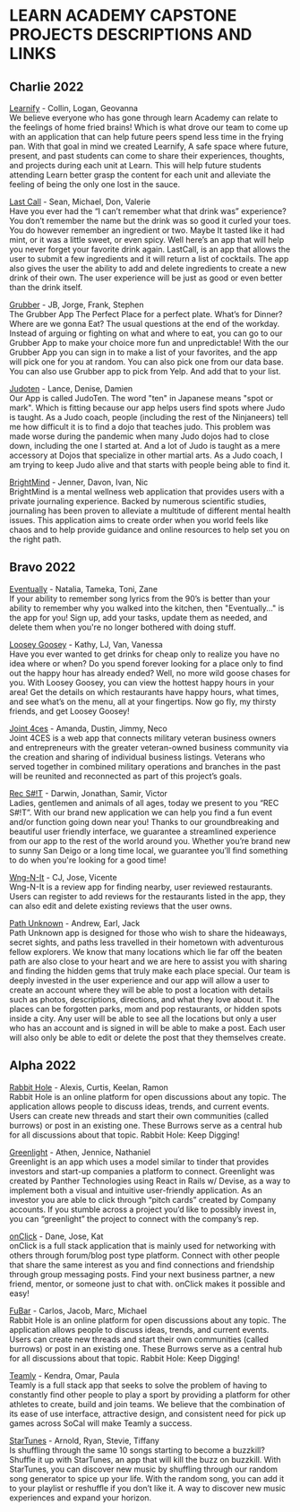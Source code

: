 # LEARN ACADEMY CAPSTONE PROJECTS DESCRIPTIONS AND LINKS

## Charlie 2022
[Learnify](https://learnify-capstone.herokuapp.com/) - Collin, Logan, Geovanna  
We believe everyone who has gone through learn Academy can relate to the feelings of home fried brains! Which is what drove our team to come up with an application that can help future peers spend less time in the frying pan. With that goal in mind we created Learnify, A safe space where future, present, and past students can come to share their experiences, thoughts, and projects during each unit at Learn. This will help future students attending Learn better grasp the content for each unit and alleviate the feeling of being the only one lost in the sauce.


[Last Call](https://sleepy-dusk-25015.herokuapp.com/) - Sean, Michael, Don, Valerie  
Have you ever had the “I can’t remember what that drink was” experience? You don’t remember the name but the drink was so good it curled your toes. You do however remember an ingredient or two. Maybe It tasted like it had mint, or it was a little sweet, or even spicy.
Well here’s an app that will help you never forget your favorite drink again. LastCall, is an app that allows the user to submit a few ingredients and it will return a list of cocktails. The app also gives the user the ability to add and delete ingredients to create a new drink of their own. The user experience will be just as good or even better than the drink itself.


[Grubber](https://grubberapp.herokuapp.com/) - JB, Jorge, Frank, Stephen  
The Grubber App
The Perfect Place for a perfect plate.
What’s for Dinner?  Where are we gonna Eat? The usual questions at the end of the workday.
Instead of arguing or fighting on what and where to eat, you can go to our  Grubber App to make your choice more fun and unpredictable! With the our Grubber App you can sign in to make a list of your favorites, and the app will pick one for you at random. You can also pick one from our data base. You can also use Grubber app to pick from Yelp. And add that to your list.


[Judoten](http://judoten.com/) - Lance, Denise, Damien  
Our App is called JudoTen. 
The word "ten" in Japanese means "spot or mark". Which is fitting because our app helps users find spots where Judo is taught. As a Judo coach, people (including the rest of the Ninjaneers) tell me how difficult it is to find a dojo that teaches judo. This problem was made worse during the pandemic when many Judo dojos had to close down, including the one I started at. And a lot of Judo is taught as a mere accessory at Dojos that specialize in other martial arts. As a Judo coach, I am trying to keep Judo alive and that starts with people being able to find it.


[BrightMind](https://calm-plateau-12315.herokuapp.com/) - Jenner, Davon, Ivan, Nic  
BrightMind is a mental wellness web application that provides users with a private journaling experience. Backed by numerous scientific studies, journaling has been proven to alleviate a multitude of different mental health issues. This application aims to create order when you world feels like chaos and to help provide guidance and online resources to help set you on the right path.


## Bravo 2022
[Eventually](https://young-falls-79405.herokuapp.com/) - Natalia, Tameka, Toni, Zane  
If your ability to remember song lyrics from the 90’s is better than your ability to remember why you walked into the kitchen, then "Eventually..." is the app for you! Sign up, add your tasks, update them as needed, and delete them when you're no longer bothered with doing stuff.


[Loosey Goosey](https://loosey-goosey.herokuapp.com/) - Kathy, LJ, Van, Vanessa  
Have you ever wanted to get drinks for cheap only to realize you have no idea where or when? Do you spend forever looking for a place only to find out the happy hour has already ended? Well, no more wild goose chases for you. With Loosey Goosey, you can view the hottest happy hours in your area! Get the details on which restaurants have happy hours, what times, and see what’s on the menu, all at your fingertips.
Now go fly, my thirsty friends, and get Loosey Goosey!


[Joint 4ces](https://joint4ces.herokuapp.com) - Amanda, Dustin, Jimmy, Neco  
Joint 4CES is a web app that connects military veteran business owners and entrepreneurs with the greater veteran-owned business community via the creation and sharing of individual business listings. Veterans who served together in combined military operations and branches in the past will be reunited and reconnected as part of this project’s goals.


[Rec S#!T](https://gentle-river-09378.herokuapp.com/) - Darwin, Jonathan, Samir, Victor  
Ladies, gentlemen and animals of all ages, today we present to you “REC S#!T”. With our brand new application we can help you find a fun event and/or function going down near you! Thanks to our groundbreaking and beautiful user friendly interface, we guarantee a streamlined experience from our app to the rest of the world around you. Whether you’re brand new to sunny San Deigo or a long time local, we guarantee you’ll find something to do when you're looking for a good time!


[Wng-N-It](https://guarded-reaches-03874.herokuapp.com/) - CJ, Jose, Vicente  
Wng-N-It is a review app for finding nearby, user reviewed restaurants.
Users can register to add reviews for the restaurants listed in the app, they can also edit and delete existing reviews that the user owns.


[Path Unknown](https://thawing-savannah-35988.herokuapp.com/) - Andrew, Earl, Jack  
Path Unknown app is designed for those who wish to share the hideaways, secret sights, and paths less travelled in their hometown with adventurous fellow explorers. We know that many locations which lie far off the beaten path are also close to your heart and we are here to assist you with sharing and finding the hidden gems that truly make each place special. Our team is deeply invested in the user experience and our app will allow a user to create an account where they will be able to post a location with details such as photos, descriptions, directions, and what they love about it. The places can be forgotten parks, mom and pop restaurants, or hidden spots inside a city. Any user will be able to see all the locations but only a user who has an account and is signed in will be able to make a post. Each user will also only be able to edit or delete the post that they themselves create.


## Alpha 2022
[Rabbit Hole](https://arck-lab-rabbit-hole.herokuapp.com/) - Alexis, Curtis, Keelan, Ramon  
Rabbit Hole is an online platform for open discussions about any topic. The application allows people to discuss ideas, trends, and current events. Users can create new threads and start their own communities (called burrows) or post in an existing one. These Burrows serve as a central hub for all discussions about that topic. Rabbit Hole: Keep Digging!


[Greenlight](https://desolate-badlands-68407.herokuapp.com/) - Athen, Jennice, Nathaniel  
Greenlight is an app which uses a model similar to tinder that provides investors and start-up companies a platform to connect. Greenlight was created by Panther Technologies using React in Rails w/ Devise, as a way to implement both a visual and intuitive user-friendly application. As an investor you are able to click through “pitch cards” created by Company accounts. If you stumble across a project you’d like to possibly invest in, you can “greenlight” the project to connect with the company’s rep.


[onClick](https://whispering-cliffs-33805.herokuapp.com/) - Dane, Jose, Kat  
onClick is a full stack application that is mainly used for networking with others through forum/blog post type platform. Connect with other people that share the same interest as you and find connections and friendship through group messaging posts. Find your next business partner, a new friend, mentor, or someone just to chat with. onClick makes it possible and easy!


[FuBar](https://fubar-final.herokuapp.com/) - Carlos, Jacob, Marc, Michael  
Rabbit Hole is an online platform for open discussions about any topic. The application allows people to discuss ideas, trends, and current events. Users can create new threads and start their own communities (called burrows) or post in an existing one. These Burrows serve as a central hub for all discussions about that topic. Rabbit Hole: Keep Digging!


[Teamly](https://pure-waters-42476.herokuapp.com/) - Kendra, Omar, Paula   
Teamly is a full stack app that seeks to solve the problem of having to constantly find other people to play a sport by providing a platform for other athletes to create, build and join teams. We believe that the combination of its ease of use interface, attractive design, and consistent need for pick up games across SoCal will make Teamly a success.


[StarTunes](http://startunes.herokuapp.com/) - Arnold, Ryan, Stevie, Tiffany  
Is shuffling through the same 10 songs starting to become a buzzkill? Shuffle it up with StarTunes, an app that will kill the buzz on buzzkill. With StarTunes, you can discover new music by shuffling through our random song generator to spice up your life. With the random song, you can add it to your playlist or reshuffle if you don’t like it. A way to discover new music experiences and expand your horizon.
